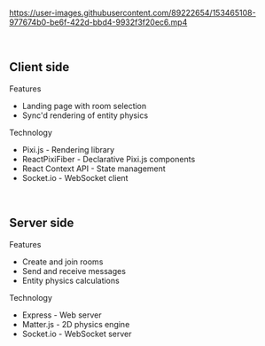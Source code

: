 


https://user-images.githubusercontent.com/89222654/153465108-977674b0-be6f-422d-bbd4-9932f3f20ec6.mp4




<br>


## Client side


Features

- Landing page with room selection
- Sync'd rendering of entity physics

Technology

- Pixi.js - Rendering library
- ReactPixiFiber - Declarative Pixi.js components
- React Context API - State management
- Socket.io - WebSocket client

<br>


## Server side


Features

- Create and join rooms
- Send and receive messages
- Entity physics calculations

Technology

- Express - Web server
- Matter.js - 2D physics engine
- Socket.io - WebSocket server
